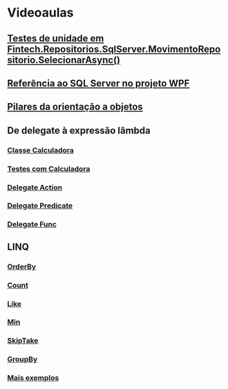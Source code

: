 # Videoaulas
## [Testes de unidade em Fintech.Repositorios.SqlServer.MovimentoRepositorio.SelecionarAsync()](https://1drv.ms/v/s!Agb956IHC05ijdov_ECwsDa6bOY4UQ?e=CkPUBr)

## [Referência ao SQL Server no projeto WPF](https://1drv.ms/v/s!Agb956IHC05ijdowL2HL11E7dP4dqw?e=OU3O6B)

## [Pilares da orientação a objetos](https://1drv.ms/v/s!Agb956IHC05ijdoyORLQQszKPzuJFw?e=9Kd5eZ)

## De delegate à expressão lâmbda
### [Classe Calculadora](https://1drv.ms/v/s!Agb956IHC05ijdo01OwK5MCK4Ugong?e=ri5q2o)
### [Testes com Calculadora](https://1drv.ms/v/s!Agb956IHC05ijdo1WoULrNaMbPXY2w?e=M9Xb59)
### [Delegate Action](https://1drv.ms/u/s!Agb956IHC05ijdo232s21P_ijmE3dw?e=J11nVh)
### [Delegate Predicate](https://1drv.ms/v/s!Agb956IHC05ijdo3-7qkToHMzqTkfQ?e=TPP1hj)
### [Delegate Func](https://1drv.ms/v/s!Agb956IHC05ijdo42WnDnMiP257azg?e=KOYEWV)

## LINQ
### [OrderBy](https://1drv.ms/u/s!Agb956IHC05ijdo6timNyaRhYpJy7A?e=fcFFqk)
### [Count](https://1drv.ms/u/s!Agb956IHC05ijdo7G_BchH7EKwSyXg?e=jmADjv)
### [Like](https://1drv.ms/v/s!Agb956IHC05ijdo8Z3csp2HRo4ExRw?e=8ULJge)
### [Min](https://1drv.ms/u/s!Agb956IHC05ijdo9FkBnlQOOoyd50g?e=0WihdX)
### [SkipTake](https://1drv.ms/u/s!Agb956IHC05ijdo-9A_QR2MtW45b-w?e=GDb39g)
### [GroupBy](https://1drv.ms/v/s!Agb956IHC05ijdo_ch-X6G5gL48Qyg?e=mrRfBL)
### [Mais exemplos](https://github.com/VitorNeilAvelino/ImpactaCSharpAcessoDados/blob/master/Roteiro/ImpactaCSharp2/Impacta.Repositorios.Ef.Designer.Testes/LinqTeste.cs)
